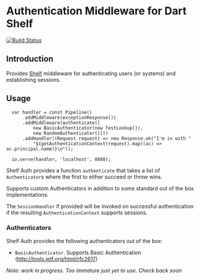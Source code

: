 # Authentication Middleware for Dart Shelf

[![Build Status](https://drone.io/bitbucket.org/andersmholmgren/shelf_auth/status.png)](https://drone.io/bitbucket.org/andersmholmgren/shelf_auth/latest)

## Introduction

Provides [Shelf](https://api.dartlang.org/apidocs/channels/be/dartdoc-viewer/shelf) middleware for authenticating users (or systems) and establishing sessions.

## Usage

```
  var handler = const Pipeline()
      .addMiddleware(exceptionResponse())
      .addMiddleware(authenticate([
          new BasicAuthenticator(new TestLookup()),
          new RandomAuthenticator()]))
      .addHandler((Request request) => new Response.ok("I'm in with "
          "${getAuthenticationContext(request).map((ac) => ac.principal.name)}\n"));

  io.serve(handler, 'localhost', 8080);

```

Shelf Auth provides a function `authenticate` that takes a list of `Authenticator`s where the first to either succeed or throw wins.

Supports custom Authenticators in addition to some standard out of the box implementations.

The `SessionHandler` if provided will be invoked on successful authentication if the resulting `AuthenticationContext` supports sessions.

### Authenticators

Shelf Auth provides the following authenticators out of the box:

* `BasicAuthenticator`. Supports Basic Authentication (http://tools.ietf.org/html/rfc2617)

*Note: work in progress. Too immature just yet to use. Check back soon* 